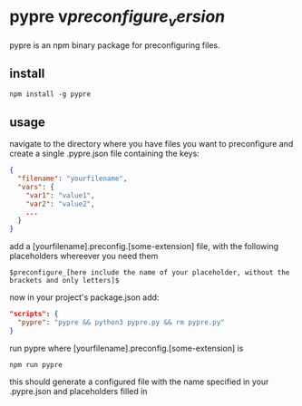 # pypre v$preconfigure_version$

pypre is an npm binary package for preconfiguring files.

## install
```
npm install -g pypre
 ```

## usage
navigate to the directory where you have files you want to preconfigure and create a single .pypre.json file containing the keys:
```json
{
  "filename": "yourfilename",
  "vars": {
    "var1": "value1",
    "var2": "value2",
    ...
  }
}
```

add a [yourfilename].preconfig.[some-extension] file, with the following placeholders whereever you need them
```
$preconfigure_[here include the name of your placeholder, without the brackets and only letters]$
```

now in your project's package.json add:
```json
"scripts": {
  "pypre": "pypre && python3 pypre.py && rm pypre.py"
}
```

run pypre where [yourfilename].preconfig.[some-extension] is
```
npm run pypre
```

this should generate a configured file with the name specified in your .pypre.json and placeholders filled in
